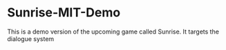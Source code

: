 # Sunrise-MIT-Demo
This is a demo version of the upcoming game called Sunrise. It targets the dialogue system
